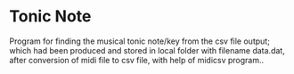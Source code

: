 # Tonic Note
Program for finding the musical tonic note/key from the csv file output;
which had been produced and stored in local folder with filename data.dat, after conversion of midi file to csv file, with help of midicsv program..
